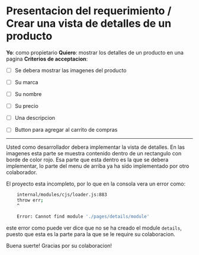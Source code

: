 # Presentacion del requerimiento / Crear una vista de detalles de un producto

**Yo**: como propietario
**Quiero**: mostrar los detalles de un producto en una pagina
**Criterios de acceptacion**:

- [ ] Se debera mostrar las imagenes del producto

- [ ] Su marca

- [ ] Su nombre

- [ ] Su precio

- [ ] Una descripcion

- [ ] Button para agregar al carrito de compras

---

Usted como desarrollador debera implementar la vista de detalles.
En las imagenes esta parte se muestra contenido dentro de un rectangulo
con borde de color rojo. Esa parte que esta dentro es la que se debera
implementar, lo parte del menu de arriba ya ha sido implementado por
otro colaborador.

El proyecto esta incompleto, por lo que en la consola vera un error como:

```bash
    internal/modules/cjs/loader.js:883
    throw err;
    ^

    Error: Cannot find module './pages/details/module'
```

este error como puede ver dice que no se ha creado el module `details`, puesto
que esta es la parte para la que se le require su colaboracion.

Buena suerte!
Gracias por su colaboracion!
